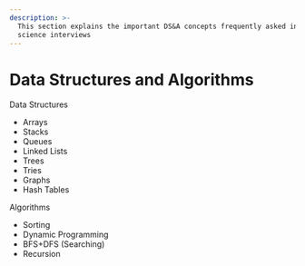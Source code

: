 ```yaml
---
description: >-
  This section explains the important DS&A concepts frequently asked in Data
  science interviews
---
```


# Data Structures and Algorithms

Data Structures

* Arrays
* Stacks
* Queues
* Linked Lists
* Trees
* Tries
* Graphs
* Hash Tables

Algorithms

* Sorting
* Dynamic Programming
* BFS+DFS (Searching)
* Recursion
